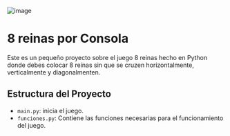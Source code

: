 ![image](https://github.com/user-attachments/assets/a6ae70cd-6445-4f6d-b1c0-5c56bca8942d)
# 8 reinas por Consola
Este es un pequeño proyecto sobre el juego 8 reinas hecho en Python donde debes colocar 8 reinas sin que se cruzen horizontalmente, verticalmente y diagonalmenten.
## Estructura del Proyecto
- `main.py`: inicia el juego.
- `funciones.py`: Contiene las funciones necesarias para el funcionamiento del juego.

